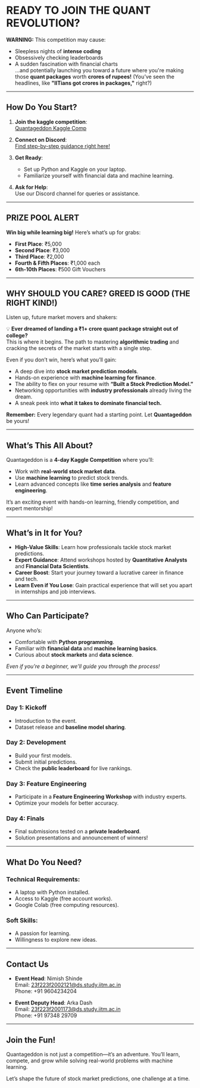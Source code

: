 # READY TO JOIN THE QUANT REVOLUTION?  

**WARNING:** This competition may cause:  
- Sleepless nights of **intense coding**  
- Obsessively checking leaderboards  
- A sudden fascination with financial charts  
...and potentially launching you toward a future where you're making those **quant packages** worth **crores of rupees!** (You’ve seen the headlines, like **"IITians got crores in packages,"** right?)  

---

## How Do You Start?  

1. **Join the kaggle competition**:  
   [Quantageddon Kaggle Comp](https://www.kaggle.com/competitions/notlive)  

2. **Connect on Discord**:  
   [Find step-by-step guidance right here!](https://discord.com/invite/xNtTUe9Euk)  

3. **Get Ready**:  
   - Set up Python and Kaggle on your laptop.  
   - Familiarize yourself with financial data and machine learning.  

4. **Ask for Help**:  
   Use our Discord channel for queries or assistance. 

---

## PRIZE POOL ALERT  

**Win big while learning big!** Here’s what’s up for grabs:  
- **First Place**: ₹5,000  
- **Second Place**: ₹3,000  
- **Third Place**: ₹2,000  
- **Fourth & Fifth Places**: ₹1,000 each  
- **6th-10th Places**: ₹500 Gift Vouchers  

---


## WHY SHOULD YOU CARE? GREED IS GOOD (THE RIGHT KIND!)  

Listen up, future market movers and shakers:  

💡 **Ever dreamed of landing a ₹1+ crore quant package straight out of college?**  
This is where it begins. The path to mastering **algorithmic trading** and cracking the secrets of the market starts with a single step.  

Even if you don’t win, here’s what you’ll gain:  
- A deep dive into **stock market prediction models**.  
- Hands-on experience with **machine learning for finance**.  
- The ability to flex on your resume with **“Built a Stock Prediction Model.”**  
- Networking opportunities with **industry professionals** already living the dream.  
- A sneak peek into **what it takes to dominate financial tech.**  

**Remember:** Every legendary quant had a starting point. Let **Quantageddon** be yours!  

---

## What’s This All About?  

Quantageddon is a **4-day Kaggle Competition** where you’ll:  
- Work with **real-world stock market data**.  
- Use **machine learning** to predict stock trends.  
- Learn advanced concepts like **time series analysis** and **feature engineering**.  

It’s an exciting event with hands-on learning, friendly competition, and expert mentorship!  

---

## What’s in It for You?  

- **High-Value Skills**: Learn how professionals tackle stock market predictions.  
- **Expert Guidance**: Attend workshops hosted by **Quantitative Analysts** and **Financial Data Scientists**.  
- **Career Boost**: Start your journey toward a lucrative career in finance and tech.  
- **Learn Even if You Lose**: Gain practical experience that will set you apart in internships and job interviews.  

---

## Who Can Participate?  

Anyone who’s:  
- Comfortable with **Python programming**.  
- Familiar with **financial data** and **machine learning basics**.  
- Curious about **stock markets** and **data science**.  

*Even if you’re a beginner, we’ll guide you through the process!*  

---

## Event Timeline  

### Day 1: **Kickoff**  
- Introduction to the event.  
- Dataset release and **baseline model sharing**.  

### Day 2: **Development**  
- Build your first models.  
- Submit initial predictions.  
- Check the **public leaderboard** for live rankings.  

### Day 3: **Feature Engineering**  
- Participate in a **Feature Engineering Workshop** with industry experts.  
- Optimize your models for better accuracy.  

### Day 4: **Finals**  
- Final submissions tested on a **private leaderboard**.  
- Solution presentations and announcement of winners!  

---

## What Do You Need?  

### Technical Requirements:  
- A laptop with Python installed.  
- Access to Kaggle (free account works).  
- Google Colab (free computing resources).  

### Soft Skills:  
- A passion for learning.  
- Willingness to explore new ideas.  
 

---

## Contact Us  

- **Event Head**: Nimish Shinde  
  Email: 23f223f2002121@ds.study.iitm.ac.in  
  Phone: +91 9604234204  

- **Event Deputy Head**: Arka Dash  
  Email: 23f223f2001173@ds.study.iitm.ac.in  
  Phone: +91 97348 29709  

---

## Join the Fun!  

Quantageddon is not just a competition—it’s an adventure. You’ll learn, compete, and grow while solving real-world problems with machine learning.  

Let’s shape the future of stock market predictions, one challenge at a time.  
